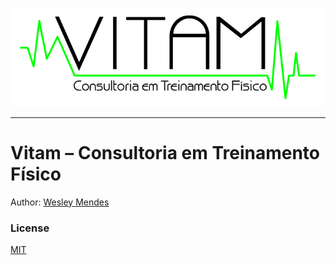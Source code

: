<p align="center">
   <a href="https://github.com/WesGtoX/vitam-website">
     <img src="static/vitam-logo.svg" alt="Vitam" title="Vitam" width="500">
   </a>
</p>

-----------------

# Vitam – Consultoria em Treinamento Físico

Author: [Wesley Mendes](https://github.com/WesGtoX)

### License ###

[MIT](LICENSE)